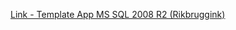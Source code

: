 [Link - Template App MS SQL 2008 R2 (Rikbruggink)](https://github.com/Rikbruggink/Zabbix-templates/tree/master/2.0/Windows)

